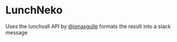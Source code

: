 # LunchNeko

Uses the lunchvall API by [@jonasgulle](https://github.com/jonasgulle) formats the result into a slack message 